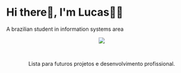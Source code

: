 # Hi there👋, I'm Lucas🙋‍♂️
A brazilian student in information systems area </br>

<p align="center">
<img loading="lazy" src="http://img.shields.io/static/v1?label=STATUS&message=EM%20DESENVOLVIMENTO&color=GREEN&style=for-the-badge"/>
</p>
</br>

<p align="center">
Lista para futuros projetos e desenvolvimento profissional.
</p>
